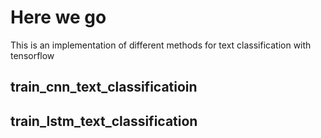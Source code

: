 # Here we go
This is an implementation of different methods for text classification with tensorflow  
## train_cnn_text_classificatioin

## train_lstm_text_classification
